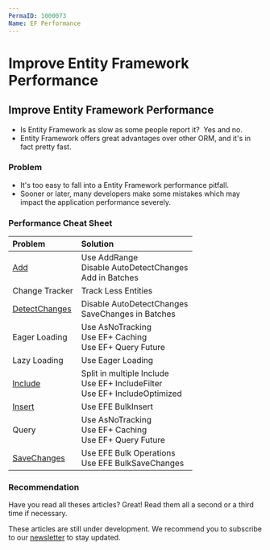 ```yaml
---
PermaID: 1000073
Name: EF Performance
---
```


# Improve Entity Framework Performance

## Improve Entity Framework Performance

 - Is Entity Framework as slow as some people report it?  Yes and no.
 - Entity Framework offers great advantages over other ORM, and it's in fact pretty fast.

### Problem

 - It's too easy to fall into a Entity Framework performance pitfall. 
 - Sooner or later, many developers make some mistakes which may impact the application performance severely.

### Performance Cheat Sheet

|Problem	                                            |Solution                                                                       |
|:----------------------------------------------------- |:----------------------------------------------------------------------------- |
|[Add](/improve-ef-add-performance)                     |Use AddRange<br>Disable AutoDetectChanges<br>Add in Batches                    |
|Change Tracker                                         |Track Less Entities                                                            |
|[DetectChanges](/improve-ef-detect-changes-performance)|Disable AutoDetectChanges<br>SaveChanges in Batches                            |
|Eager Loading                                          |Use AsNoTracking<br>Use EF+ Caching<br>Use EF+ Query Future                    |
|Lazy Loading                                           |Use Eager Loading                                                              |
|[Include](/improve-ef-include-performance)             |Split in multiple Include<br>Use EF+ IncludeFilter<br>Use EF+ IncludeOptimized |
|[Insert](/improve-ef-include-performance)              |Use EFE BulkInsert                                                             |
|Query                                                  |Use AsNoTracking<br>Use EF+ Caching<br>Use EF+ Query Future                    |
|[SaveChanges](/improve-ef-save-changes-performance)    |Use EFE Bulk Operations<br>Use EFE BulkSaveChanges                             |

### Recommendation

Have you read all theses articles? Great! Read them all a second or a third time if necessary.

These articles are still under development. We recommend you to subscribe to our [newsletter](http://zzzprojects.us9.list-manage.com/subscribe?u=cecbc4775cf67bf1ff82018af&id=4765ffa5f8) to stay updated.
